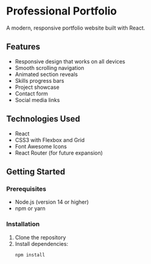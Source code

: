 # Professional Portfolio

A modern, responsive portfolio website built with React.

## Features

- Responsive design that works on all devices
- Smooth scrolling navigation
- Animated section reveals
- Skills progress bars
- Project showcase
- Contact form
- Social media links

## Technologies Used

- React
- CSS3 with Flexbox and Grid
- Font Awesome Icons
- React Router (for future expansion)

## Getting Started

### Prerequisites

- Node.js (version 14 or higher)
- npm or yarn

### Installation

1. Clone the repository
2. Install dependencies:
   ```bash
   npm install